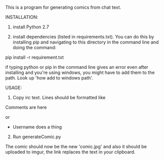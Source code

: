 This is a program for generating comics from chat text.

INSTALLATION:

1. install Python 2.7

2. install dependencies (listed in requirements.txt). 
You can do this by installing pip and navigating to this directory in the command line and doing the command:

pip install -r requirement.txt

if typing python or pip in the command line gives an error even after installing and you're using windows, you might have to add them to the path. Look up 'how add to windows path'.




USAGE:

1. Copy irc text. Lines should be formatted like 

<Username> Comments are here

or

* Username does a thing

2.  Run generateComic.py

The comic should now be the new 'comic.jpg' and also it should be uploaded to imgur, the link replaces the text in your clipboard.